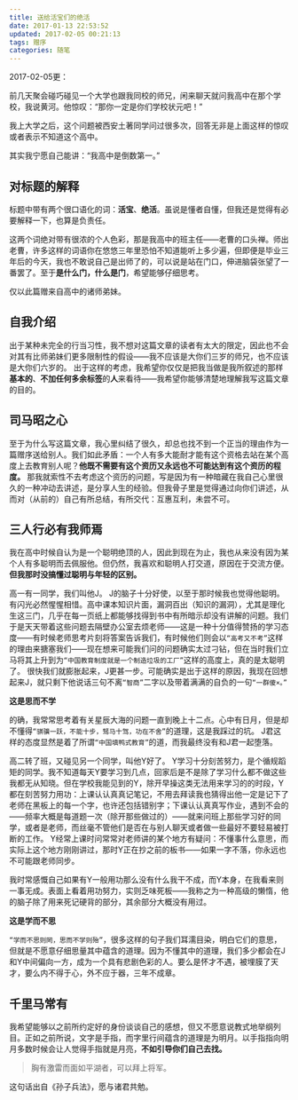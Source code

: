 ```yaml
---
title: 送给活宝们的绝活
date: 2017-01-13 22:53:52
updated: 2017-02-05 00:21:13
tags: 赠序
categories: 随笔
---
```


2017-02-05更：

前几天聚会碰巧碰见一个大学也跟我同校的师兄，闲来聊天就问我高中在那个学校，我说黄河。他惊叹：“那你一定是你们学校状元吧！”

我上大学之后，这个问题被西安土著同学问过很多次，回答无非是上面这样的惊叹或者表示不知道这个高中。

其实我宁愿自己能讲：“我高中是倒数第一。”

<!--more-->

## 对标题的解释

标题中带有两个很口语化的词：**活宝**、**绝活**。虽说是懂者自懂，但我还是觉得有必要解释一下，也算是负责任。

这两个词绝对带有很浓的个人色彩，那是我高中的班主任——老曹的口头禅。师出老曹，许多这样的词语你在悠悠三年里恐怕不知道能听上多少遍，但即便是毕业三年后的今天，我也不敢说自己是出师了的，可以说是站在门口，伸进脑袋张望了一番罢了。至于**是什么门，什么是门**，希望能够仔细思考。

仅以此篇赠来自高中的诸师弟妹。

## 自我介绍
出于某种未完全的行当习性，我不想对这篇文章的读者有太大的限定，因此也不会对其有比师弟妹们更多限制性的假设——我不应该是大你们三岁的师兄，也不应该是大你们六岁的。
出于这样的考虑，我希望你仅仅是把我当做是我所叙述的那样**基本的**、**不加任何多余标签**的**人**来看待——我希望你能够清楚地理解我写这篇文章的目的。

## 司马昭之心
至于为什么写这篇文章，我心里纠结了很久，却总也找不到一个正当的理由作为一篇赠序送给别人。我们如此矛盾：一个人有多大能耐才能有这个资格去站在某个高度上去教育别人呢？**他既不需要有这个资历又永远也不可能达到有这个资历的程度。**
那我就索性不去考虑这个资历的问题，写是因为有一种暗藏在我自己心里很久的一种冲动去讲述，是分享人生的经验。但我骨子里是觉得通过向你们讲述，从而对（从前的）自己有所总结，有所交代：互惠互利，未尝不可。

## 三人行必有我师焉
我在高中时候自认为是一个聪明绝顶的人，因此到现在为止，我也从来没有因为某个人有多聪明而去佩服他。但仍然，我喜欢和聪明人打交道，原因在于交流方便。**但我那时没搞懂过聪明与年轻的区别。**

高一有一同学，我们叫他J。
J的脑子十分好使，以至于那时候我也觉得他聪明。有闪光必然惺惺相惜。高中课本知识片面，漏洞百出（知识的漏洞），尤其是理化生这三门，几乎在每一页纸上都能够找得到书中有所暗示却没有讲解的问题。我们于是天天带着这些问题去隔壁办公室去烦老师——这是一种十分值得赞扬的学习态度——有时候老师思考片刻将答案告诉我们，有时候他们则会以`“高考又不考”`这样的理由来搪塞我们——现在想来可能我们问的问题确实太过刁钻，但在当时我们立马将其上升到为`“中国教育制度就是一个制造垃圾的工厂”`这样的高度上，真的是太聪明了。
很快我们就膨胀起来，J更甚一步。可能确实是出于这样的原因，我现在回想起来J，就只剩下他说话三句不离`“智商”`二字以及带着满满的自负的一句`“一群傻×。”`

**这是思而不学**

的确，我常常思考着有关星辰大海的问题一直到晚上十二点。心中有日月，但是却不懂得`“骐骥一跃，不能十步，驽马十驾，功在不舍”`的道理，这是我踩过的坑。
J君这样的态度显然是着了所谓`“中国填鸭式教育”`的道，而我最终没有和J君一起堕落。

高二转了班，又碰见另一个同学，叫他Y好了。
Y学习十分刻苦努力，是个循规蹈矩的同学。我不知道每天Y要学习到几点，回家后是不是除了学习什么都不做这些我都无从知晓。但在学校我能见到的Y，除开早操这类无法用来学习的的时段，Y都在刻苦努力用功：上课认认真真记笔记，不用去拜读我也猜得出他一定是记下了老师在黑板上的每一个字，也许还包括错别字；下课认认真真写作业，遇到不会的——频率大概是每道题一次（除开那些做过的）——就来问班上那些学习好的同学，或者是老师，而丝毫不管他们是否在与别人聊天或者做一些最好不要轻易被打断的工作。
Y经常上课时问常常对老师讲的某个地方有疑问：不懂事什么意思，而实际上这个地方刚刚讲过，那时Y正在抄之前的板书——如果一字不落，你永远也不可能跟老师同步。

我时常感慨自己如果有Y一般用功那么没有什么我干不成，而Y本身，在我看来则一事无成。表面上看着用功努力，实则乏味死板——我称之为一种高级的懒惰，他的脑子除了用来死记硬背的部分，其余部分大概没有用过。

**这是学而不思**

`“学而不思则罔，思而不学则殆”`，很多这样的句子我们耳濡目染，明白它们的意思，但就是不愿意仔细思量其中蕴含的道理。因为不懂其中的道理，我们多少都会在J和Y中间偏向一方，成为一个具有悲剧色彩的人。要么是怀才不遇，被埋膜了天才，要么内不得于心，外不应于器，三年不成章。

## 千里马常有
我希望能够以之前所约定好的身份谈谈自己的感想，但又不愿意说教式地举纲列目。正如之前所说，文字是手指，而字里行间蕴含的道理是为明月。以手指指向明月多数时候会让人觉得手指就是月亮，**不如引导你们自己去找。**

> 胸有激雷而面如平湖者，可以拜上将军。

这句话出自《孙子兵法》，愿与诸君共勉。